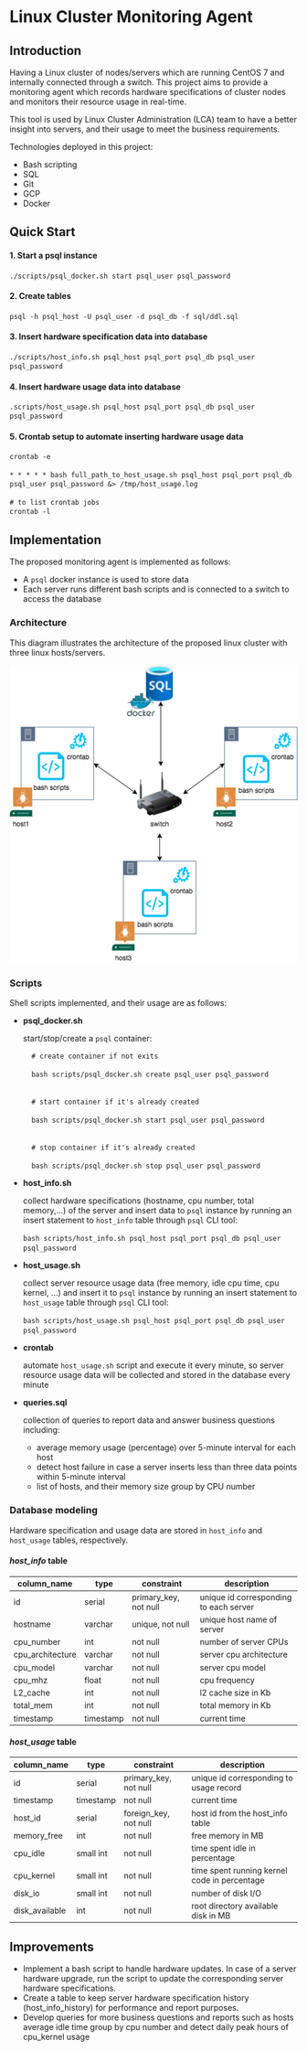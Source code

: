 # Linux Cluster Monitoring Agent
## Introduction
Having a Linux cluster of nodes/servers which are running CentOS 7 and internally connected through a switch. 
This project aims to provide a monitoring agent which records hardware specifications of cluster nodes and monitors 
their resource usage in real-time. 

This tool is used by Linux Cluster Administration (LCA) team to have a better insight into servers, and their usage 
to meet the business requirements.  

Technologies deployed in this project:
* Bash scripting
* SQL
* Git
* GCP
* Docker

## Quick Start
#### 1. Start a psql instance 
```
./scripts/psql_docker.sh start psql_user psql_password
```
#### 2. Create tables 
```
psql -h psql_host -U psql_user -d psql_db -f sql/ddl.sql
```
#### 3. Insert hardware specification data into database 
```
./scripts/host_info.sh psql_host psql_port psql_db psql_user psql_password
```
#### 4. Insert hardware usage data into database
```
.scripts/host_usage.sh psql_host psql_port psql_db psql_user psql_password
```
#### 5. Crontab setup to automate inserting hardware usage data
```
crontab -e

* * * * * bash full_path_to_host_usage.sh psql_host psql_port psql_db psql_user psql_password &> /tmp/host_usage.log 

# to list crontab jobs
crontab -l 
```

## Implementation
The proposed monitoring agent is implemented as follows: 

- A `psql` docker instance is used to store data
- Each server runs different bash scripts and is connected to a switch to access the database 

### Architecture
This diagram illustrates the architecture of the proposed linux cluster with three linux hosts/servers.

![Cluster diagram](./assets/linux_monitoring1.png)


### Scripts
Shell scripts implemented, and their usage are as follows:
* **psql_docker.sh**
  
    start/stop/create a `psql` container:
  ```
    # create container if not exits
    
    bash scripts/psql_docker.sh create psql_user psql_password

  
    # start container if it's already created

    bash scripts/psql_docker.sh start psql_user psql_password


    # stop container if it's already created
    
    bash scripts/psql_docker.sh stop psql_user psql_password
  ```


* **host_info.sh**
  
    collect hardware specifications (hostname, cpu number, total memory,...) of the server and insert data to `psql` 
    instance by running an insert statement to `host_info` table through `psql` CLI tool:

    `bash scripts/host_info.sh psql_host psql_port psql_db psql_user psql_password`
  

* **host_usage.sh** 
  
    collect server resource usage data (free memory, idle cpu time, cpu kernel, ...) and insert it to `psql` instance 
    by running an insert statement to `host_usage` table through `psql` CLI tool:

    `bash scripts/host_usage.sh psql_host psql_port psql_db psql_user psql_password`
  

* **crontab** 
  
    automate `host_usage.sh` script and execute it every minute, so server resource usage data will be collected and
    stored in the database every minute


* **queries.sql** 
    
    collection of queries to report data and answer business questions including:
    - average memory usage (percentage) over 5-minute interval for each host
    - detect host failure in case a server inserts less than three data points within 5-minute interval
    - list of hosts, and their memory size group by CPU number 

### Database modeling
Hardware specification and usage data are stored in `host_info` and `host_usage` tables, respectively.

#### *host_info* table
column_name | type | constraint | description
----------- | ----- | --------------- | -----------
id | serial | primary_key, not null | unique id corresponding to each server
hostname | varchar | unique, not null | unique host name of server 
cpu_number | int | not null | number of server CPUs 
cpu_architecture | varchar | not null | server cpu architecture
cpu_model | varchar | not null | server cpu model
cpu_mhz | float | not null | cpu frequency
L2_cache | int | not null | l2 cache size in Kb
total_mem | int | not null | total memory in Kb 
timestamp | timestamp | not null | current time


#### *host_usage* table
column_name | type | constraint | description
----------- | ----- | --------------- | --------
id | serial | primary_key, not null | unique id corresponding to usage record
timestamp | timestamp | not null | current time 
host_id | serial | foreign_key, not null | host id from the host_info table
memory_free | int | not null | free memory in MB
cpu_idle | small int | not null | time spent idle in percentage
cpu_kernel | small int | not null | time spent running kernel code in percentage
disk_io | small int | not null | number of disk I/O
disk_available | int | not null | root directory available disk in MB


## Improvements
- Implement a bash script to handle hardware updates. In case of a server hardware upgrade, run the script to update 
  the corresponding server hardware specifications. 
- Create a table to keep server hardware specification history (host_info_history) for performance and report purposes.
- Develop queries for more business questions and reports such as hosts average idle time group by cpu number and 
  detect daily peak hours of cpu_kernel usage 